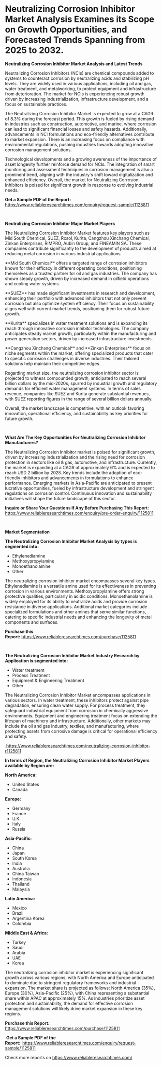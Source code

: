 <p><h1>Neutralizing Corrosion Inhibitor Market Analysis Examines its Scope on Growth Opportunities, and Forecasted Trends Spanning from 2025 to 2032.</h1></p><p><strong>Neutralizing Corrosion Inhibitor Market Analysis and Latest Trends</strong></p>
<p><p>Neutralizing Corrosion Inhibitors (NCIs) are chemical compounds added to systems to counteract corrosion by neutralizing acids and stabilizing pH levels. They are widely used in various applications, including oil and gas, water treatment, and metalworking, to protect equipment and infrastructure from deterioration. The market for NCIs is experiencing robust growth driven by increasing industrialization, infrastructure development, and a focus on sustainable practices.</p><p>The Neutralizing Corrosion Inhibitor Market is expected to grow at a CAGR of 8.3% during the forecast period. This growth is fueled by rising demand in industries such as construction, automotive, and marine, where corrosion can lead to significant financial losses and safety hazards. Additionally, advancements in NCI formulations and eco-friendly alternatives contribute to market expansion. There is an increasing focus on compliance with environmental regulations, pushing industries towards adopting innovative corrosion management solutions.</p><p>Technological developments and a growing awareness of the importance of asset longevity further reinforce demand for NCIs. The integration of smart monitoring and assessment techniques in corrosion management is also a prominent trend, aligning with the industry's shift toward digitalization and enhanced efficiency. Overall, the market for Neutralizing Corrosion Inhibitors is poised for significant growth in response to evolving industrial needs.</p></p>
<p><strong>Get a Sample PDF of the Report:&nbsp;</strong> <a href="https://www.reliableresearchtimes.com/enquiry/request-sample/1125811?utm_campaign=3028&utm_medium=2&utm_source=Github&utm_content=ia&utm_term=02042025&utm_id=neutralizing-corrosion-inhibitor">https://www.reliableresearchtimes.com/enquiry/request-sample/1125811</a></p>
<p>&nbsp;</p>
<p><strong>Neutralizing Corrosion Inhibitor Major Market Players</strong></p>
<p><p>The Neutralizing Corrosion Inhibitor Market features key players such as Mid South Chemical, SUEZ, Rxsol, Kurita, Cangzhou Xinchang Chemical, Zinkan Enterprises, RIMPRO, Aubin Group, and FINEAMIN SA. These companies contribute significantly to the development of products aimed at reducing metal corrosion in various industrial applications.</p><p>**Mid South Chemical** offers a targeted range of corrosion inhibitors known for their efficacy in different operating conditions, positioning themselves as a trusted partner for oil and gas industries. The company has shown steady growth, driven by increased demand in oilfield operations and cooling water systems.</p><p>**SUEZ** has made significant investments in research and development, enhancing their portfolio with advanced inhibitors that not only prevent corrosion but also optimize system efficiency. Their focus on sustainability aligns well with current market trends, positioning them for robust future growth.</p><p>**Kurita** specializes in water treatment solutions and is expanding its reach through innovative corrosion inhibitor technologies. The company anticipates steady market growth, particularly within the manufacturing and power generation sectors, driven by increased infrastructure investments.</p><p>**Cangzhou Xinchang Chemical** and **Zinkan Enterprises** focus on niche segments within the market, offering specialized products that cater to specific corrosion challenges in diverse industries. Their tailored solutions help maintain their competitive edges.</p><p>Regarding market size, the neutralizing corrosion inhibitor sector is projected to witness compounded growth, anticipated to reach several billion dollars by the mid-2020s, spurred by industrial growth and regulatory demands for efficient water management systems. In terms of sales revenue, companies like SUEZ and Kurita generate substantial revenues, with SUEZ reporting figures in the range of several billion dollars annually.</p><p>Overall, the market landscape is competitive, with an outlook favoring innovation, operational efficiency, and sustainability as key priorities for future growth.</p></p>
<p>&nbsp;</p>
<p><strong>What Are The Key Opportunities For Neutralizing Corrosion Inhibitor Manufacturers?</strong></p>
<p><p>The Neutralizing Corrosion Inhibitor market is poised for significant growth, driven by increasing industrialization and the rising need for corrosion protection in sectors like oil & gas, automotive, and infrastructure. Currently, the market is expanding at a CAGR of approximately 6% and is expected to reach USD 2 billion by 2028. Key trends include the adoption of eco-friendly inhibitors and advancements in formulations to enhance performance. Emerging markets in Asia-Pacific are anticipated to present lucrative opportunities, fueled by infrastructure development and stringent regulations on corrosion control. Continuous innovation and sustainability initiatives will shape the future landscape of this sector.</p></p>
<p><strong>Inquire or Share Your Questions If Any Before Purchasing This Report:</strong> <a href="https://www.reliableresearchtimes.com/enquiry/pre-order-enquiry/1125811?utm_campaign=3028&utm_medium=2&utm_source=Github&utm_content=ia&utm_term=02042025&utm_id=neutralizing-corrosion-inhibitor">https://www.reliableresearchtimes.com/enquiry/pre-order-enquiry/1125811</a></p>
<p>&nbsp;</p>
<p><strong>Market Segmentation</strong></p>
<p><strong>The Neutralizing Corrosion Inhibitor Market Analysis by types is segmented into:</strong></p>
<p><ul><li>Ethylenediamine</li><li>Methoxypropylamine</li><li>Monoethanolamine</li><li>Other</li></ul></p>
<p><p>The neutralizing corrosion inhibitor market encompasses several key types. Ethylenediamine is a versatile amine used for its effectiveness in preventing corrosion in various environments. Methoxypropylamine offers strong protective qualities, particularly in acidic conditions. Monoethanolamine is widely employed for its ability to neutralize acids and provide corrosion resistance in diverse applications. Additional market categories include specialized formulations and other amines that serve similar functions, catering to specific industrial needs and enhancing the longevity of metal components and surfaces.</p></p>
<p><strong>Purchase this Report:&nbsp;</strong><a href="https://www.reliableresearchtimes.com/purchase/1125811?utm_campaign=3028&utm_medium=2&utm_source=Github&utm_content=ia&utm_term=02042025&utm_id=neutralizing-corrosion-inhibitor">https://www.reliableresearchtimes.com/purchase/1125811</a></p>
<p>&nbsp;</p>
<p><strong>The Neutralizing Corrosion Inhibitor Market Industry Research by Application is segmented into:</strong></p>
<p><ul><li>Water treatment</li><li>Process Treatment</li><li>Equipment & Engineering Treatment</li><li>Other</li></ul></p>
<p><p>The Neutralizing Corrosion Inhibitor Market encompasses applications in various sectors. In water treatment, these inhibitors protect against pipe degradation, ensuring clean water supply. For process treatment, they safeguard industrial equipment from corrosion in chemically aggressive environments. Equipment and engineering treatment focus on extending the lifespan of machinery and infrastructure. Additionally, other markets may include the oil and gas industry, textiles, and manufacturing, where protecting assets from corrosive damage is critical for operational efficiency and safety.</p></p>
<p><a href="https://www.reliableresearchtimes.com/neutralizing-corrosion-inhibitor-r1125811?utm_campaign=3028&utm_medium=2&utm_source=Github&utm_content=ia&utm_term=02042025&utm_id=neutralizing-corrosion-inhibitor">&nbsp;https://www.reliableresearchtimes.com/neutralizing-corrosion-inhibitor-r1125811</a></p>
<p><strong>In terms of Region, the Neutralizing Corrosion Inhibitor Market Players available by Region are:</strong></p>
<p>
    <p> <strong> North America: </strong>
        <ul>
            <li>United States</li>
            <li>Canada</li>
        </ul>
        </p> 
    <p> <strong> Europe: </strong>
        <ul>
            <li>Germany</li>
            <li>France</li>
            <li>U.K.</li>
            <li>Italy</li>
            <li>Russia</li>
        </ul>
        </p> 
    <p> <strong> Asia-Pacific: </strong>
        <ul>
            <li>China</li>
            <li>Japan</li>
            <li>South Korea</li>
            <li>India</li>
            <li>Australia</li>
            <li>China Taiwan</li>
            <li>Indonesia</li>
            <li>Thailand</li>
            <li>Malaysia</li>
        </ul>
        </p> 
    <p> <strong> Latin America: </strong>
        <ul>
            <li>Mexico</li>
            <li>Brazil</li>
            <li>Argentina Korea</li>
            <li>Colombia</li>
        </ul>
        </p> 
    <p> <strong> Middle East & Africa: </strong>
        <ul>
            <li>Turkey</li>
            <li>Saudi</li>
            <li>Arabia</li>
            <li>UAE</li>
            <li>Korea</li>
        </ul>
    </p>
    </p>
<p><p>The neutralizing corrosion inhibitor market is experiencing significant growth across various regions, with North America and Europe anticipated to dominate due to stringent regulatory frameworks and industrial expansion. The market share is projected as follows: North America (35%), Europe (30%), Asia-Pacific (25%), with China representing a substantial share within APAC at approximately 15%. As industries prioritize asset protection and sustainability, the demand for effective corrosion management solutions will likely drive market expansion in these key regions.</p></p>
<p><strong>Purchase this Report: </strong><a href="https://www.reliableresearchtimes.com/purchase/1125811?utm_campaign=3028&utm_medium=2&utm_source=Github&utm_content=ia&utm_term=02042025&utm_id=neutralizing-corrosion-inhibitor">https://www.reliableresearchtimes.com/purchase/1125811</a></p>
<p>&nbsp;<strong>Get a Sample PDF of the Report:&nbsp;&nbsp;</strong><a href="https://www.reliableresearchtimes.com/enquiry/request-sample/1125811?utm_campaign=3028&utm_medium=2&utm_source=Github&utm_content=ia&utm_term=02042025&utm_id=neutralizing-corrosion-inhibitor">https://www.reliableresearchtimes.com/enquiry/request-sample/1125811</a></p>
<p><strong></strong></p>
<p>Check more reports on <a href="https://www.reliableresearchtimes.com/?utm_campaign=3028&utm_medium=2&utm_source=Github&utm_content=ia&utm_term=02042025&utm_id=neutralizing-corrosion-inhibitor">https://www.reliableresearchtimes.com/</a></p>